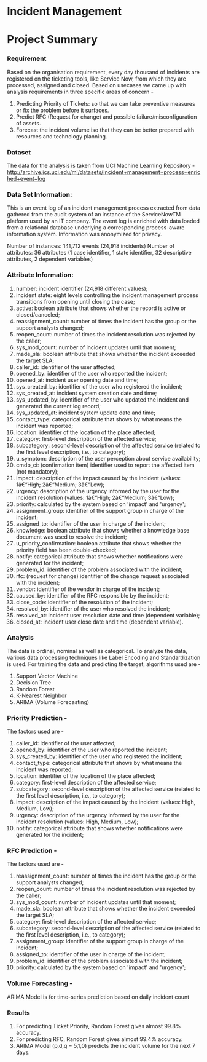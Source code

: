# Incident Management

# Project Summary

### Requirement
Based on the organisation requirement, every day thousand of Incidents are registered on the ticketing tools, like Service Now, from which they are processed, assigned and closed.
Based on usecases we came up with analysis requirements in three specific areas of concern -

1. Predicting Priority of Tickets: so that we can take preventive measures or fix the problem before it surfaces.
2. Predict RFC (Request for change) and possible failure/misconfiguration of assets.
3. Forecast the incident volume iso that they can be better prepared with resources and technology planning.

### Dataset
The data for the analysis is taken from UCI Machine Learning Repository - http://archive.ics.uci.edu/ml/datasets/Incident+management+process+enriched+event+log

### Data Set Information:

This is an event log of an incident management process extracted from data gathered from the audit system of an instance of the ServiceNowTM platform used by an IT company. The event log is enriched with data loaded from a relational database underlying a corresponding process-aware information system. Information was anonymized for privacy.

Number of instances: 141,712 events (24,918 incidents)
Number of attributes: 36 attributes (1 case identifier, 1 state identifier, 32 descriptive attributes, 2 dependent variables)

### Attribute Information:

1. number: incident identifier (24,918 different values);
2. incident state: eight levels controlling the incident management process transitions from opening until closing the case;
3. active: boolean attribute that shows whether the record is active or closed/canceled;
4. reassignment_count: number of times the incident has the group or the support analysts changed;
5. reopen_count: number of times the incident resolution was rejected by the caller;
6. sys_mod_count: number of incident updates until that moment;
7. made_sla: boolean attribute that shows whether the incident exceeded the target SLA;
8. caller_id: identifier of the user affected;
9. opened_by: identifier of the user who reported the incident;
10. opened_at: incident user opening date and time;
11. sys_created_by: identifier of the user who registered the incident;
12. sys_created_at: incident system creation date and time;
13. sys_updated_by: identifier of the user who updated the incident and generated the current log record;
14. sys_updated_at: incident system update date and time;
15. contact_type: categorical attribute that shows by what means the incident was reported;
16. location: identifier of the location of the place affected;
17. category: first-level description of the affected service;
18. subcategory: second-level description of the affected service (related to the first level description, i.e., to category);
19. u_symptom: description of the user perception about service availability;
20. cmdb_ci: (confirmation item) identifier used to report the affected item (not mandatory);
21. impact: description of the impact caused by the incident (values: 1â€“High; 2â€“Medium; 3â€“Low);
22. urgency: description of the urgency informed by the user for the incident resolution (values: 1â€“High; 2â€“Medium; 3â€“Low);
23. priority: calculated by the system based on 'impact' and 'urgency';
24. assignment_group: identifier of the support group in charge of the incident;
25. assigned_to: identifier of the user in charge of the incident;
26. knowledge: boolean attribute that shows whether a knowledge base document was used to resolve the incident;
27. u_priority_confirmation: boolean attribute that shows whether the priority field has been double-checked;
28. notify: categorical attribute that shows whether notifications were generated for the incident;
29. problem_id: identifier of the problem associated with the incident;
30. rfc: (request for change) identifier of the change request associated with the incident;
31. vendor: identifier of the vendor in charge of the incident;
32. caused_by: identifier of the RFC responsible by the incident;
33. close_code: identifier of the resolution of the incident;
34. resolved_by: identifier of the user who resolved the incident;
35. resolved_at: incident user resolution date and time (dependent variable);
36. closed_at: incident user close date and time (dependent variable).


### Analysis
The data is ordinal, nominal as well as categorical. To analyze the data, various data processing techniques like Label Encoding and Standardization is used.
For training the data and predicting the target, algorithms used are - 

1. Support Vector Machine
2. Decision Tree
3. Random Forest
4. K-Nearest Neighbor
5. ARIMA (Volume Forecasting)


### Priority Prediction - 
The factors used are - 

1. caller_id: identifier of the user affected;
2. opened_by: identifier of the user who reported the incident;
3. sys_created_by: identifier of the user who registered the incident;
4. contact_type: categorical attribute that shows by what means the incident was reported;
5. location: identifier of the location of the place affected;
6. category: first-level description of the affected service;
7. subcategory: second-level description of the affected service (related to the first level description, i.e., to category);
8. impact: description of the impact caused by the incident (values: High, Medium, Low);
9. urgency: description of the urgency informed by the user for the incident resolution (values: High, Medium, Low);
10. notify: categorical attribute that shows whether notifications were generated for the incident;

### RFC Prediction -
The factors used are - 

1. reassignment_count: number of times the incident has the group or the support analysts changed;
2. reopen_count: number of times the incident resolution was rejected by the caller;
3. sys_mod_count: number of incident updates until that moment;
4. made_sla: boolean attribute that shows whether the incident exceeded the target SLA;
5. category: first-level description of the affected service;
6. subcategory: second-level description of the affected service (related to the first level description, i.e., to category);
7. assignment_group: identifier of the support group in charge of the incident;
8. assigned_to: identifier of the user in charge of the incident;
9. problem_id: identifier of the problem associated with the incident;
10. priority: calculated by the system based on 'impact' and 'urgency';

### Volume Forecasting - 
ARIMA Model is for time-series prediction based on daily incident count

### Results
1. For predicting Ticket Priority, Random Forest gives almost 99.8% accuracy.
2. For predicting RFC, Random Forest gives almost 99.4% accuracy.
3. ARIMA Model (p,d,q = 5,1,0) predicts the incident volume for the next 7 days.

